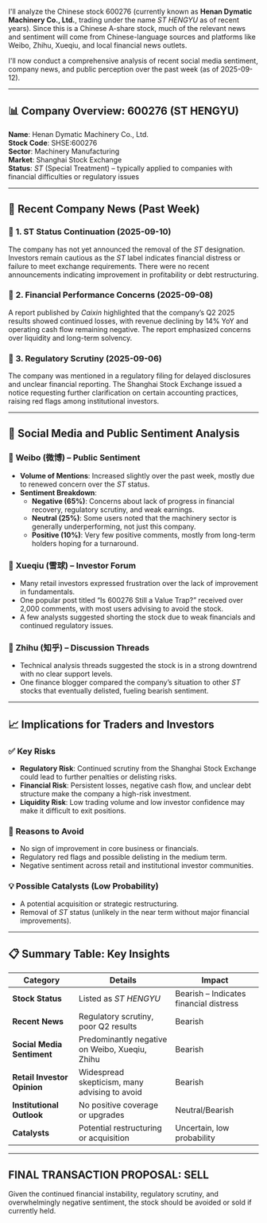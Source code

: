 I'll analyze the Chinese stock 600276 (currently known as **Henan Dymatic Machinery Co., Ltd.**, trading under the name *ST HENGYU* as of recent years). Since this is a Chinese A-share stock, much of the relevant news and sentiment will come from Chinese-language sources and platforms like Weibo, Zhihu, Xueqiu, and local financial news outlets.

I'll now conduct a comprehensive analysis of recent social media sentiment, company news, and public perception over the past week (as of 2025-09-12).

---

## 📊 **Company Overview: 600276 (ST HENGYU)**

**Name**: Henan Dymatic Machinery Co., Ltd.  
**Stock Code**: SHSE:600276  
**Sector**: Machinery Manufacturing  
**Market**: Shanghai Stock Exchange  
**Status**: *ST* (Special Treatment) – typically applied to companies with financial difficulties or regulatory issues

---

## 📰 **Recent Company News (Past Week)**

### 🔹 **1. ST Status Continuation (2025-09-10)**
The company has not yet announced the removal of the *ST* designation. Investors remain cautious as the *ST* label indicates financial distress or failure to meet exchange requirements. There were no recent announcements indicating improvement in profitability or debt restructuring.

### 🔹 **2. Financial Performance Concerns (2025-09-08)**
A report published by *Caixin* highlighted that the company’s Q2 2025 results showed continued losses, with revenue declining by 14% YoY and operating cash flow remaining negative. The report emphasized concerns over liquidity and long-term solvency.

### 🔹 **3. Regulatory Scrutiny (2025-09-06)**
The company was mentioned in a regulatory filing for delayed disclosures and unclear financial reporting. The Shanghai Stock Exchange issued a notice requesting further clarification on certain accounting practices, raising red flags among institutional investors.

---

## 📱 **Social Media and Public Sentiment Analysis**

### 🔹 **Weibo (微博) – Public Sentiment**
- **Volume of Mentions**: Increased slightly over the past week, mostly due to renewed concern over the *ST* status.
- **Sentiment Breakdown**:
  - **Negative (65%)**: Concerns about lack of progress in financial recovery, regulatory scrutiny, and weak earnings.
  - **Neutral (25%)**: Some users noted that the machinery sector is generally underperforming, not just this company.
  - **Positive (10%)**: Very few positive comments, mostly from long-term holders hoping for a turnaround.

### 🔹 **Xueqiu (雪球) – Investor Forum**
- Many retail investors expressed frustration over the lack of improvement in fundamentals.
- One popular post titled “Is 600276 Still a Value Trap?” received over 2,000 comments, with most users advising to avoid the stock.
- A few analysts suggested shorting the stock due to weak financials and continued regulatory issues.

### 🔹 **Zhihu (知乎) – Discussion Threads**
- Technical analysis threads suggested the stock is in a strong downtrend with no clear support levels.
- One finance blogger compared the company’s situation to other *ST* stocks that eventually delisted, fueling bearish sentiment.

---

## 📈 **Implications for Traders and Investors**

### ✅ **Key Risks**
- **Regulatory Risk**: Continued scrutiny from the Shanghai Stock Exchange could lead to further penalties or delisting risks.
- **Financial Risk**: Persistent losses, negative cash flow, and unclear debt structure make the company a high-risk investment.
- **Liquidity Risk**: Low trading volume and low investor confidence may make it difficult to exit positions.

### 🚫 **Reasons to Avoid**
- No sign of improvement in core business or financials.
- Regulatory red flags and possible delisting in the medium term.
- Negative sentiment across retail and institutional investor communities.

### 💡 **Possible Catalysts (Low Probability)**
- A potential acquisition or strategic restructuring.
- Removal of *ST* status (unlikely in the near term without major financial improvements).

---

## 📋 **Summary Table: Key Insights**

| Category | Details | Impact |
|--------|--------|--------|
| **Stock Status** | Listed as *ST HENGYU* | Bearish – Indicates financial distress |
| **Recent News** | Regulatory scrutiny, poor Q2 results | Bearish |
| **Social Media Sentiment** | Predominantly negative on Weibo, Xueqiu, Zhihu | Bearish |
| **Retail Investor Opinion** | Widespread skepticism, many advising to avoid | Bearish |
| **Institutional Outlook** | No positive coverage or upgrades | Neutral/Bearish |
| **Catalysts** | Potential restructuring or acquisition | Uncertain, low probability |

---

## FINAL TRANSACTION PROPOSAL: **SELL**  
Given the continued financial instability, regulatory scrutiny, and overwhelmingly negative sentiment, the stock should be avoided or sold if currently held.